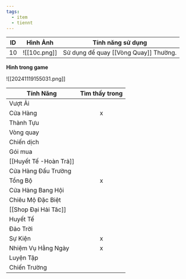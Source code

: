 ```yaml
---
tags:
  - item
  - tiennt
---
```


| ID  | Hình Ảnh     | Tính năng sử dụng                     |
| --- | ------------ | ------------------------------------- |
| 10  | ![[10c.png]] | Sử dụng để quay [[Vòng Quay]] Thường. |
**Hình trong game**

![[20241119155031.png]]

| Tính Năng              | Tìm thấy trong |
| ---------------------- | :------------: |
| Vượt Ải                |                |
| Cửa Hàng               |       x        |
| Thành Tựu              |                |
| Vòng quay              |                |
| Chiến dịch             |                |
| Gói mua                |                |
| [[Huyết Tế -Hoàn Trả]] |                |
| Cửa Hàng Đấu Trường    |                |
| Tổng Bộ                |       x        |
| Cửa Hàng Bang Hội      |                |
| Chiêu Mộ Đặc Biệt      |                |
| [[Shop Đại Hải Tăc]]   |                |
| Huyết Tế               |                |
| Đảo Trời               |                |
| Sự Kiện                |       x        |
| Nhiệm Vụ Hằng Ngày     |       x        |
| Luyện Tập              |                |
| Chiến Trường           |                |
